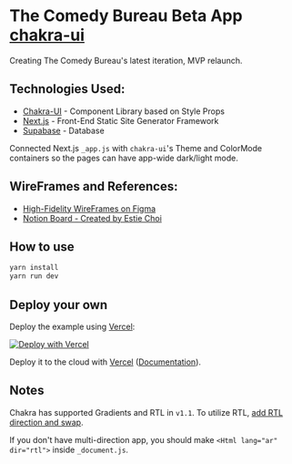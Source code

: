 # The Comedy Bureau Beta App [chakra-ui](https://github.com/chakra-ui/chakra-ui)

Creating The Comedy Bureau's latest iteration, MVP relaunch. 

## Technologies Used:
* [Chakra-UI](https://chakra-ui.com/docs/features/style-props) - Component Library based on Style Props
* [Next.js](https://nextjs.org/docs/getting-started) - Front-End Static Site Generator Framework
* [Supabase](https://supabase.io/docs) - Database

Connected Next.js `_app.js` with `chakra-ui`'s Theme and ColorMode containers so the pages can have app-wide dark/light mode. 

## WireFrames and References: 
* [High-Fidelity WireFrames on Figma](https://www.figma.com/file/CeYfhMvJkWWO0BEqYtmUrx/High-Fidelity-Wireframes-for-TCB?node-id=31%3A14489)
* [Notion Board - Created by Estie Choi](https://www.notion.so/The-Comedy-Bureau-4-0-5871ca84430b43c9adf7e8a3d9f9b23f)
## How to use

```bash
yarn install
yarn run dev
```
## Deploy your own

Deploy the example using [Vercel](https://vercel.com?utm_source=github&utm_medium=readme&utm_campaign=next-example):

[![Deploy with Vercel](https://vercel.com/button)](https://vercel.com/new/git/external?repository-url=https://github.com/vercel/next.js/tree/canary/examples/with-chakra-ui&project-name=with-chakra-ui&repository-name=with-chakra-ui)


Deploy it to the cloud with [Vercel](https://vercel.com/new?utm_source=github&utm_medium=readme&utm_campaign=next-example) ([Documentation](https://nextjs.org/docs/deployment)).
## Notes

Chakra has supported Gradients and RTL in `v1.1`. To utilize RTL, [add RTL direction and swap](https://chakra-ui.com/docs/features/rtl-support).

If you don't have multi-direction app, you should make `<Html lang="ar" dir="rtl">` inside `_document.js`.
